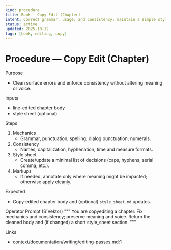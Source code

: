 ```yaml
---
kind: procedure
title: Book — Copy Edit (Chapter)
intent: Correct grammar, usage, and consistency; maintain a simple style sheet
status: active
updated: 2025-10-12
tags: [book, editing, copy]
---
```


# Procedure — Copy Edit (Chapter)

Purpose
- Clean surface errors and enforce consistency without altering meaning or voice.

Inputs
- line-edited chapter body
- style sheet (optional)

Steps
1) Mechanics
   - Grammar, punctuation, spelling; dialog punctuation; numerals.
2) Consistency
   - Names, capitalization, hyphenation; time and measure formats.
3) Style sheet
   - Create/update a minimal list of decisions (caps, hyphens, serial comma, etc.).
4) Markups
   - If needed, annotate only where meaning might be impacted; otherwise apply cleanly.

Expected
- Copy‑edited chapter body and (optional) `style_sheet.md` updates.

Operator Prompt (S'Vektor)
"""
You are copyediting a chapter. Fix mechanics and consistency; preserve meaning and voice.
Return the cleaned body and (if changed) a short style_sheet section.
"""

Links
- context/documentation/writing/editing-passes.md:1

